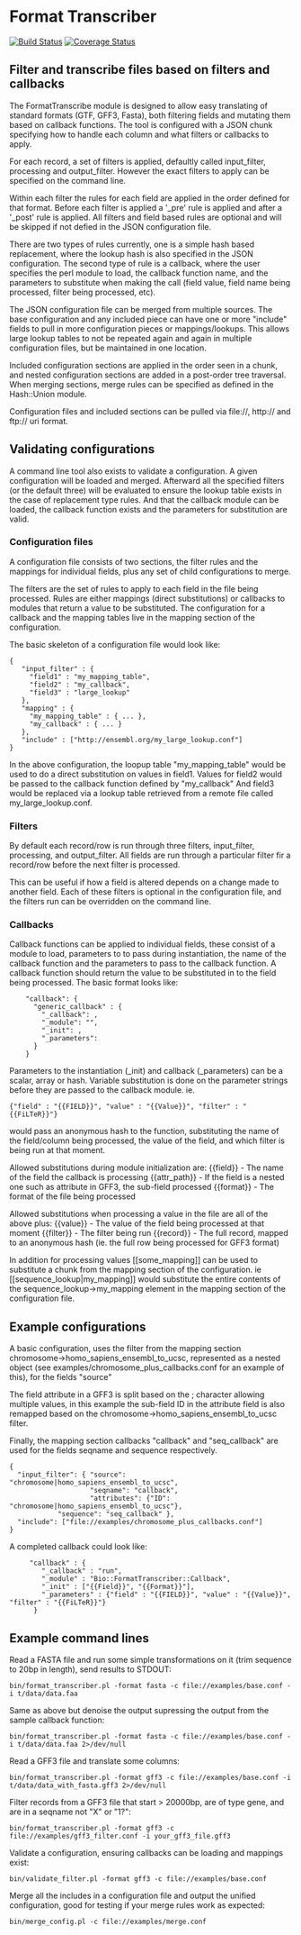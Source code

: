 # Format Transcriber

[![Build Status](https://travis-ci.org/FAANG/faang-format-transcriber.svg?branch=master)](https://travis-ci.org/FAANG/faang-format-transcriber) [![Coverage Status](https://coveralls.io/repos/FAANG/faang-format-transcriber/badge.svg?branch=master&service=github)](https://coveralls.io/github/FAANG/faang-format-transcriber?branch=master)

## Filter and transcribe files based on filters and callbacks

The FormatTranscribe module is designed to allow easy translating of
standard formats (GTF, GFF3, Fasta), both filtering fields and mutating
them based on callback functions.  The tool is configured with a JSON
chunk specifying how to handle each column and what filters or callbacks
to apply.

For each record, a set of filters is applied, defaultly called input_filter,
processing and output_filter. However the exact filters to apply can be
specified on the command line.

Within each filter the rules for each field are applied in the order
defined for that format. Before each filter is applied a '_pre' rule is
applied and after a '_post' rule is applied. All filters and field based
rules are optional and will be skipped if not defied in the JSON
configuration file.

There are two types of rules currently, one is a simple hash based replacement,
where the lookup hash is also specified in the JSON configuration. The
second type of rule is a callback, where the user specifies the perl
module to load, the callback function name, and the parameters to
substitute when making the call (field value, field name being processed,
filter being processed, etc).

The JSON configuration file can be merged from multiple sources. The base
configuration and any included piece can have one or more "include"
fields to pull in more configuration pieces or mappings/lookups. This
allows large lookup tables to not be repeated again and again in
multiple configuration files, but be maintained in one location.

Included configuration sections are applied in the order seen in
a chunk, and nested configuration sections are added in a post-order
tree traversal. When merging sections, merge rules can be specified
as defined in the Hash::Union module.

Configuration files and included sections can be pulled via file://,
http:// and ftp:// uri format.

## Validating configurations

A command line tool also exists to validate a configuration. A given
configuration will be loaded and merged. Afterward all the specified
filters (or the default three) will be evaluated to ensure the lookup
table exists in the case of replacement type rules. And that the
callback module can be loaded, the callback function exists and
the parameters for substitution are valid.

### Configuration files

A configuration file consists of two sections, the filter rules and the
mappings for individual fields, plus any set of child configurations to
merge.

The filters are the set of rules to apply to each field in the file being
processed. Rules are either mappings (direct substitutions) or callbacks
to modules that return a value to be substituted. The configuration for a
callback and the mapping tables live in the mapping section of the
configuration.

The basic skeleton of a configuration file would look like:

```
{
   "input_filter" : {
     "field1" : "my_mapping_table",
     "field2" : "my_callback",
     "field3" : "large_lookup"
   },
   "mapping" : {
     "my_mapping_table" : { ... },
     "my_callback" : { ... }
   },
   "include" : ["http://ensembl.org/my_large_lookup.conf"]
}
```

In the above configuration, the loopup table "my_mapping_table" would be
used to do a direct substitution on values in field1. Values for field2
would be passed to the callback function defined by "my_callback" And
field3 would be replaced via a lookup table retrieved from a remote file
called my_large_lookup.conf.

### Filters

By default each record/row is run through three filters, input_filter,
processing, and output_filter. All fields are run through a particular
filter fir a record/row before the next filter is processed.

This can be useful if how a field is altered depends on a change made
to another field. Each of these filters is optional in the configuration
file, and the filters run can be overridden on the command line.

### Callbacks

Callback functions can be applied to individual fields, these consist of a
module to load, parameters to to pass during instantiation, the name of the
callback function and the parameters to pass to the callback function. A
callback function should return the value to be substituted in to the field
being processed. The basic format looks like:

```
    "callback": {
      "generic_callback" : {
        "_callback": ,
        "_module": "",
        "_init": ,
        "_parameters":
      }
    }
```

Parameters to the instantiation (_init) and callback (_parameters) can be a
scalar, array or hash. Variable substitution is done on the parameter strings
before they are passed to the callback module. ie.

```
{"field" : "{{FIELD}}", "value" : "{{Value}}", "filter" : "{{FiLTeR}}"}
```

would pass an anonymous hash to the function, substituting the name of the
field/column being processed, the value of the field, and which filter is
being run at that moment.

Allowed substitutions during module initialization are:
{{field}} - The name of the field the callback is processing
{{attr_path}} - If the field is a nested one such as attribute in GFF3, the sub-field processed
{{format}} - The format of the file being processed

Allowed substitutions when processing a value in the file are all of the above plus:
{{value}} - The value of the field being processed at that moment
{{filter}} - The filter being run
{{record}} - The full record, mapped to an anonymous hash (ie. the full row being processed for GFF3 format)

In addition for processing values [[some_mapping]] can be used to substitute a
chunk from the mapping section of the configuration. ie [[sequence_lookup|my_mapping]] would
substitute the entire contents of the sequence_lookup->my_mapping element in
the mapping section of the configuration file.

## Example configurations

A basic configuration, uses the filter from the mapping section 
chromosome->homo_sapiens_ensembl_to_ucsc, represented as a nested object (see
examples/chromosome_plus_callbacks.conf for an example of this), for the fields "source"

The field attribute in a GFF3 is split based on the ; character allowing multiple
values, in this example the sub-field ID in the attribute field is also
remapped based on the chromosome->homo_sapiens_ensembl_to_ucsc filter.

Finally, the mapping section callbacks "callback" and "seq_callback" are used for
the fields seqname and sequence respectively.

```
{
  "input_filter": { "source": "chromosome|homo_sapiens_ensembl_to_ucsc",
                    "seqname": "callback",
                    "attributes": {"ID": "chromosome|homo_sapiens_ensembl_to_ucsc"},
		    "sequence": "seq_callback" },
  "include": ["file://examples/chromosome_plus_callbacks.conf"]
}
```

A completed callback could look like:

```
     "callback" : {
        "_callback" : "run",
        "_module" : "Bio::FormatTranscriber::Callback",
        "_init" : ["{{Field}}", "{{Format}}"],
        "_parameters" : {"field" : "{{FIELD}}", "value" : "{{Value}}", "filter" : "{{FiLTeR}}"}
      }
```

## Example command lines

Read a FASTA file and run some simple transformations on it (trim sequence to 20bp in length), send results to STDOUT:

    bin/format_transcriber.pl -format fasta -c file://examples/base.conf -i t/data/data.faa

Same as above but denoise the output supressing the output from the sample callback function:

    bin/format_transcriber.pl -format fasta -c file://examples/base.conf -i t/data/data.faa 2>/dev/null

Read a GFF3 file and translate some columns:

    bin/format_transcriber.pl -format gff3 -c file://examples/base.conf -i t/data/data_with_fasta.gff3 2>/dev/null

Filter records from a GFF3 file that start > 20000bp, are of type gene, and are in a seqname not "X" or "1?":

    bin/format_transcriber.pl -format gff3 -c file://examples/gff3_filter.conf -i your_gff3_file.gff3

Validate a configuration, ensuring callbacks can be loading and mappings exist:

    bin/validate_filter.pl -format gff3 -c file://examples/base.conf

Merge all the includes in a configuration file and output the unified configuration, good for testing if your merge rules work as expected:

    bin/merge_config.pl -c file://examples/merge.conf
